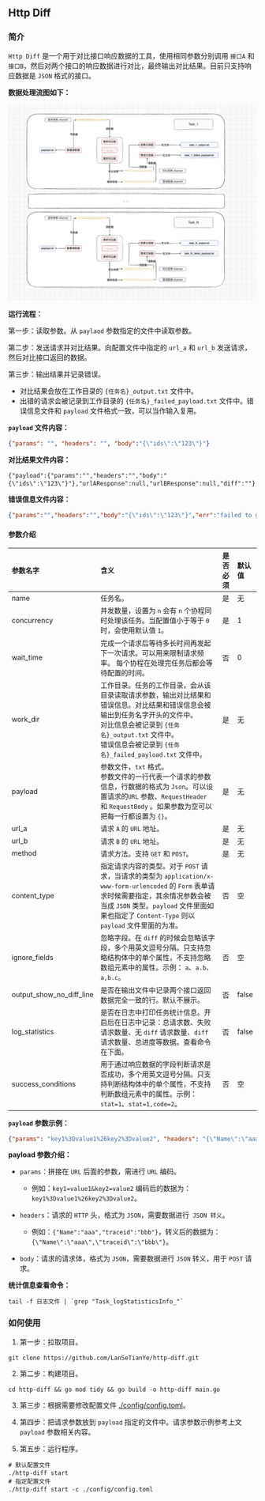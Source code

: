 ## Http Diff

### 简介

`Http Diff` 是一个用于对比接口响应数据的工具，使用相同参数分别调用 `接口A` 和 `接口B`，然后对两个接口的响应数据进行对比，最终输出对比结果。目前只支持响应数据是 `JSON` 格式的接口。

**数据处理流图如下：**

![](./docs/http_diff.png)

**运行流程：**

第一步：读取参数。从 `paylaod` 参数指定的文件中读取参数。

第二步：发送请求并对比结果。向配置文件中指定的 `url_a` 和 `url_b` 发送请求，然后对比接口返回的数据。

第三步：输出结果并记录错误。

* 对比结果会放在工作目录的 `{任务名}_output.txt` 文件中。
* 出错的请求会被记录到工作目录的 `{任务名}_failed_payload.txt` 文件中。错误信息文件和 `payload` 文件格式一致，可以当作输入复用。

**`payload` 文件内容：**

```json
{"params": "", "headers": "", "body":"{\"ids\":\"123\"}"}
```

**对比结果文件内容：**

```
{"payload":{"params":"","headers":"","body":"{\"ids\":\"123\"}"},"urlAResponse":null,"urlBResponse":null,"diff":""}
```

**错误信息文件内容：**

```json
{"params":"","headers":"","body":"{\"ids\":\"123\"}","err":"failed to get response: error when dialing 127.0.0.1:8080: dial tcp4 127.0.0.1:8080: connect: connection refused; error when dialing 127.0.0.1:8080: dial tcp4 127.0.0.1:8080: connect: connection refused"}
```

#### 参数介绍


|参数名字|含义|是否必须|默认值|
|:----|:----|:----|:----|
|name|任务名。|是|无|
|concurrency|并发数量，设置为 `n` 会有 `n` 个协程同时处理该任务。当配置值小于等于 `0` 时，会使用默认值 `1`。|是|1|
|wait_time|完成一个请求后等待多长时间再发起下一次请求。可以用来限制请求频率。 每个协程在处理完任务后都会等待配置的时间。|否|0|
|work_dir|工作目录。任务的工作目录，会从该目录读取请求参数，输出对比结果和错误信息。对比结果和错误信息会被输出到任务名字开头的文件中。<br>对比信息会被记录到 `{任务名}_output.txt` 文件中。<br>错误信息会被记录到 `{任务名}_failed_payload.txt` 文件中。|是|无|
|payload|参数文件，`txt` 格式。<br>参数文件的一行代表一个请求的参数信息，行数据的格式为 `Json`。可以设置请求的`URL` 参数、`RequestHeader` 和 `RequestBody` 。如果参数为空可以把每一行都设置为 `{}`。|是|无|
|url_a|请求 `A` 的 `URL` 地址。|是|无|
|url_b|请求 `B` 的 `URL` 地址。|是|无|
|method|请求方法。支持 `GET` 和 `POST`。|是|无|
|content_type|指定请求内容的类型。对于 `POST` 请求，当请求的类型为 `application/x-www-form-urlencoded` 的 `Form` 表单请求时候需要指定，其余情况参数会被当成 `JSON` 类型。`payload` 文件里面如果也指定了 `Content-Type` 则以 `payload` 文件里面的为准。|否|空|
|ignore_fields|忽略字段。在 `diff` 的时候会忽略该字段，多个用英文逗号分隔。只支持忽略结构体中的单个属性，不支持忽略数组元素中的属性。示例： `a`、`a.b`、`a,b.c`。|否|空|
|output_show_no_diff_line|是否在输出文件中记录两个接口返回数据完全一致的行。默认不展示。|否|false|
|log_statistics|是否在日志中打印任务统计信息。开启后在日志中记录：总请求数、失败请求数量、无 `diff` 请求数量、`diff` 请求数量、总进度等数据。查看命令在下面。|否|false|
|success_conditions|用于通过响应数据的字段判断请求是否成功，多个用英文逗号分隔。只支持判断结构体中的单个属性，不支持判断数组元素中的属性。示例：`stat=1`、`stat=1,code=2`。|否|空|

**`payload` 参数示例：**

```json
{"params": "key1%3Dvalue1%26key2%3Dvalue2", "headers": "{\"Name\":\"aaa\",\"traceid\":\"bbb\"}", "body":"{\"ids\":\"123\",\"userId\":\"456\"}"}
```

**payload 参数介绍：**

* `params`：拼接在 `URL` 后面的参数，需进行 `URL` 编码。
  * 例如：`key1=value1&key2=value2` 编码后的数据为：`key1%3Dvalue1%26key2%3Dvalue2`。

* `headers`：请求的 `HTTP` 头，格式为 `JSON`，需要数据进行` JSON 转义`。
  * 例如：`{"Name":"aaa","traceid":"bbb"}`，转义后的数据为：`{\"Name\":\"aaa\",\"traceid\":\"bbb\"}`。

* `body`：请求的请求体，格式为 `JSON`，需要数据进行 `JSON` 转义，用于 `POST` 请求。

**统计信息查看命令：**

```shell
tail -f 日志文件 | `grep "Task_logStatisticsInfo_"`
```



### 如何使用

1. 第一步：拉取项目。

```shell
git clone https://github.com/LanSeTianYe/http-diff.git
```

2. 第二步：构建项目。

```shell
cd http-diff && go mod tidy && go build -o http-diff main.go
```

3. 第三步：根据需要修改配置文件 [./config/config.toml](./config/config.toml)。
4. 第四步：把请求参数放到 `payload` 指定的文件中。请求参数示例参考上文 `payload` 参数相关内容。


4. 第五步：运行程序。

```shell
# 默认配置文件
./http-diff start
# 指定配置文件
./http-diff start -c ./config/config.toml
```

